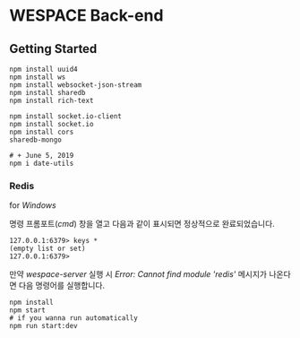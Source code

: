 # WESPACE Back-end

## Getting Started

```shell
npm install uuid4
npm install ws
npm install websocket-json-stream
npm install sharedb
npm install rich-text

npm install socket.io-client
npm install socket.io
npm install cors
sharedb-mongo

# + June 5, 2019
npm i date-utils
```

### Redis

for *Windows*

명령 프롬포트(*cmd*) 창을 열고 다음과 같이 표시되면 정상적으로 완료되었습니다.

```shell
127.0.0.1:6379> keys *
(empty list or set)
127.0.0.1:6379>
```

만약 *wespace-server* 실행 시 *Error: Cannot find module 'redis'* 메시지가 나온다면 다음 명령어를 실행합니다.

```shell
npm install
npm start
# if you wanna run automatically
npm run start:dev
```

